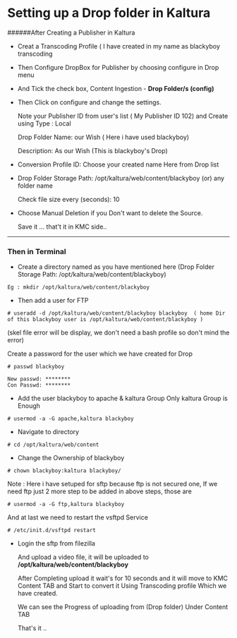 Setting up a Drop folder in Kaltura
====================================

######After Creating a Publisher in Kaltura 

* Creat a Transcoding Profile ( I have created in my name as blackyboy transcoding 

* Then Configure DropBox for Publisher by choosing configure in Drop menu

* And Tick the check box, Content Ingestion - **Drop Folder/s (config)**

* Then Click on configure and change the settings.
  
  Note your Publisher ID from user's list ( My Publisher ID 102) and Create using Type : Local

  Drop Folder Name: our Wish ( Here i have used blackyboy)

  Description: As our Wish (This is blackyboy's Drop)

* Conversion Profile ID: Choose your created name Here from Drop list

* Drop Folder Storage Path: /opt/kaltura/web/content/blackyboy (or) any folder name

  Check file size every (seconds): 10

* Choose Manual Deletion if you Don't want to delete the Source.

  Save it ... that't it in KMC side..

-------------------------------------------------------------------------

### Then in Terminal 

* Create a directory named as you have mentioned here (Drop Folder Storage Path: /opt/kaltura/web/content/blackyboy)

```
Eg : mkdir /opt/kaltura/web/content/blackyboy
```

* Then add a user for FTP

```
# useradd -d /opt/kaltura/web/content/blackyboy blackyboy  ( home Dir of this blackyboy user is /opt/kaltura/web/content/blackyboy )
```
(skel file error will be display, we don't need a bash profile so don't mind the error)

Create a password for the user which we have created for Drop

```
# passwd blackyboy

New passwd: ********
Con Passwd: ********
```

* Add the user blackyboy to apache & kaltura Group
   Only kaltura Group is Enough

```
# usermod -a -G apache,kaltura blackyboy

```

* Navigate to directory 

```
# cd /opt/kaltura/web/content
```

* Change the Ownership of blackyboy

```
# chown blackyboy:kaltura blackyboy/

```
  Note : Here i have setuped for sftp because ftp is not secured one, If we need ftp just 2 more step to be added in above steps, those are 

```
# usermod -a -G ftp,kaltura blackyboy

```

  And at last we need to restart the vsftpd Service 

```
# /etc/init.d/vsftpd restart
```

* Login the sftp from filezilla 

  And upload a video file, it will be uploaded to **/opt/kaltura/web/content/blackyboy**

  After Completing upload it wait's for 10 seconds and it will move to KMC Content TAB and Start to convert it Using      Transcoding profile Which we have created.

  We can see the Progress of uploading from (Drop folder) Under Content TAB 

  That's it ..

  
